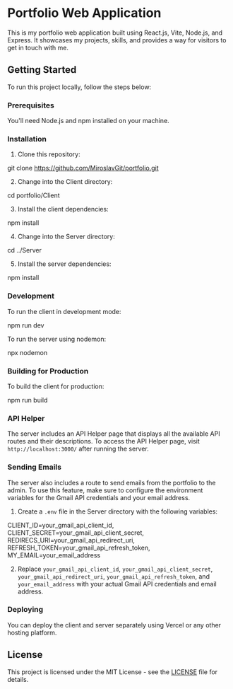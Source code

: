 # Portfolio Web Application

This is my portfolio web application built using React.js, Vite, Node.js, and Express. It showcases my projects, skills, and provides a way for visitors to get in touch with me.

## Getting Started

To run this project locally, follow the steps below:

### Prerequisites

You'll need Node.js and npm installed on your machine.

### Installation

1. Clone this repository:

git clone https://github.com/MiroslavGit/portfolio.git

2. Change into the Client directory:

cd portfolio/Client

3. Install the client dependencies:

npm install

4. Change into the Server directory:

cd ../Server

5. Install the server dependencies:

npm install

### Development

To run the client in development mode:

npm run dev

To run the server using nodemon:

npx nodemon

### Building for Production

To build the client for production:

npm run build

### API Helper

The server includes an API Helper page that displays all the available API routes and their descriptions. To access the API Helper page, visit `http://localhost:3000/` after running the server.

### Sending Emails

The server also includes a route to send emails from the portfolio to the admin. To use this feature, make sure to configure the environment variables for the Gmail API credentials and your email address.

1. Create a `.env` file in the Server directory with the following variables:

CLIENT_ID=your_gmail_api_client_id,
CLIENT_SECRET=your_gmail_api_client_secret,
REDIRECS_URI=your_gmail_api_redirect_uri,
REFRESH_TOKEN=your_gmail_api_refresh_token,
MY_EMAIL=your_email_address

2. Replace `your_gmail_api_client_id`, `your_gmail_api_client_secret`, `your_gmail_api_redirect_uri`, `your_gmail_api_refresh_token`, and `your_email_address` with your actual Gmail API credentials and email address.

### Deploying

You can deploy the client and server separately using Vercel or any other hosting platform.

## License

This project is licensed under the MIT License - see the [LICENSE](LICENSE) file for details.
